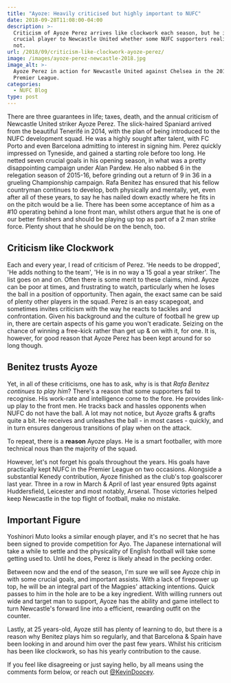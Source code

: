 ```yaml
---
title: "Ayoze: Heavily criticised but highly important to NUFC"
date: 2018-09-28T11:08:00-04:00
description: >-
  Criticism of Ayoze Perez arrives like clockwork each season, but he is a
  crucial player to Newcastle United whether some NUFC supporters realise it or
  not.
url: /2018/09/criticism-like-clockwork-ayoze-perez/
image: /images/ayoze-perez-newcastle-2018.jpg
image_alt: >-
  Ayoze Perez in action for Newcastle United against Chelsea in the 2018/19
  Premier League.
categories:
  - NUFC Blog
type: post
---
```


There are three guarantees in life; taxes, death, and the annual criticism of Newcastle United striker Ayoze Perez. The slick-haired Spaniard arrived from the beautiful Tenerifé in 2014, with the plan of being introduced to the NUFC development squad. He was a highly sought after talent, with FC Porto and even Barcelona admitting to interest in signing him. Perez quickly impressed on Tyneside, and gained a starting role before too long. He netted seven crucial goals in his opening season, in what was a pretty disappointing campaign under Alan Pardew. He also nabbed 6 in the relegation season of 2015-16, before grinding out a return of 9 in 36 in a grueling Championship campaign. Rafa Benitez has ensured that his fellow countryman continues to develop, both physically and mentally, yet, even after all of these years, to say he has nailed down exactly where he fits in on the pitch would be a lie. There has been some acceptance of him as a #10 operating behind a lone front man, whilst others argue that he is one of our better finishers and should be playing up top as part of a 2 man strike force. Plenty shout that he should be on the bench, too.

## Criticism like Clockwork

Each and every year, I read of criticism of Perez. 'He needs to be dropped', 'He adds nothing to the team', 'He is in no way a 15 goal a year striker'. The list goes on and on. Often there is some merit to these claims, mind. Ayoze can be poor at times, and frustrating to watch, particularly when he loses the ball in a position of opportunity. Then again, the exact same can be said of plenty other players in the squad. Perez is an easy scapegoat, and sometimes invites criticism with the way he reacts to tackles and confrontation. Given his background and the culture of football he grew up in, there are certain aspects of his game you won't eradicate. Seizing on the chance of winning a free-kick rather than get up & on with it, for one. It is, however, for good reason that Ayoze Perez has been kept around for so long though.

## Benitez trusts Ayoze

Yet, in all of these criticisms, one has to ask, why is is that _Rafa Benitez continues to play him_? There's a reason that some supporters fail to recognise. His work-rate and intelligence come to the fore. He provides link-up play to the front men. He tracks back and hassles opponents when NUFC do not have the ball. A lot may not notice, but Ayoze grafts & grafts quite a bit. He receives and unleashes the ball - in most cases - quickly, and in turn ensures dangerous transitions of play when on the attack.

To repeat, there is a **reason** Ayoze plays. He is a smart footballer, with more technical nous than the majority of the squad.

However, let's not forget his goals throughout the years. His goals have practically kept NUFC in the Premier League on two occasions. Alongside a substantial Kenedy contribution, Ayoze finished as the club's top goalscorer last year. Three in a row in March & April of last year ensured 9pts against Huddersfield, Leicester and most notably, Arsenal. Those victories helped keep Newcastle in the top flight of football, make no mistake.

## Important Figure

Yoshinori Muto looks a similar enough player, and it's no secret that he has been signed to provide competition for Ayo. The Japanese international will take a while to settle and the physicality of English football will take some getting used to. Until he does, Perez is likely ahead in the pecking order.

Between now and the end of the season, I'm sure we will see Ayoze chip in with some crucial goals, and important assists. With a lack of firepower up top, he will be an integral part of the Magpies' attacking intentions. Quick passes to him in the hole are to be a key ingredient. With willing runners out wide and target man to support, Ayoze has the ability and game intellect to turn Newcastle's forward line into a efficient, rewarding outfit on the counter.

Lastly, at 25 years-old, Ayoze still has plenty of learning to do, but there is a reason why Benitez plays him so regularly, and that Barcelona & Spain have been looking in and around him over the past few years. Whilst his criticism has been like clockwork, so has his yearly contribution to the cause.

If you feel like disagreeing or just saying hello, by all means using the comments form below, or reach out [@KevinDoocey](https://twitter.com/kevindoocey).
